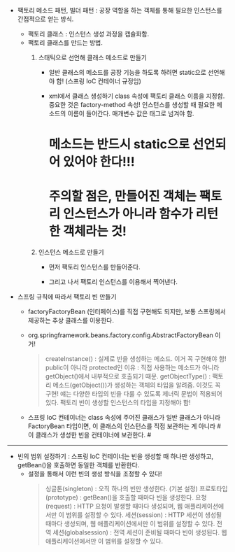 * 팩토리 메소드 패턴, 빌더 패턴 : 공장 역할을 하는 객체를 통해 필요한 인스턴스를 간접적으로 얻는 방식.
  - 팩토리 클래스 : 인스턴스 생성 과정을 캡슐화함.
  - 팩토리 클래스를 만드는 방법.
    1. 스태틱으로 선언해 클래스 메소드로 만들기
       - 일반 클래스의 메소드를 공장 기능을 하도록 하려면 static으로 선언해야 함! (스프링 IoC 컨테이너 규정임)
       - xml에서 클래스 생성하기
         class 속성에 팩토리 클래스 이름을 지정함.
         중요한 것은 factory-method 속성! 인스턴스를 생성할 때 필요한 메소드의 이름이 들어간다.
         매개변수 값은 <constructor-arg> 태그로 넘겨야 함.

         # 메소드는 반드시 static으로 선언되어 있어야 한다!!!
           <bean id="kumhoTire" class="exam.test09.TireFactory" factory-method="createTire">
             <constructor-arg value="Kumho"/>
           </bean>

          # 주의할 점은, 만들어진 객체는 팩토리 인스턴스가 아니라 함수가 리턴한 객체라는 것!

    2. 인스턴스 메소드로 만들기
       - 먼저 팩토리 인스턴스를 만들어준다.
         <bean id="tireFactory" class="exam.test10.TireFactory"/>

       - 그리고 나서 팩토리 인스턴스를 이용해서 찍어낸다.
         <bean id="hankookTire" factory-bean="tireFactory" factory-method="createTire">
           <constructor-arg value="Hankook"/>
         </bean>

* 스프링 규칙에 따라서 팩토리 빈 만들기
  - factoryFactoryBean (인터페이스)를 직접 구현해도 되지만, 보통 스프링에서 제공하는 추상 클래스를 이용한다.
  - org.springframework.beans.factory.config.AbstractFactoryBean 이거!
    > createInstance() : 실제로 빈을 생성하는 메소드. 이거 꼭 구현해야 함!
      public이 아니라 protected인 이유 : 직접 사용하는 메소드가 아니라 getObject()에서 내부적으로 호출되기 때문.
    > getObjectType() : 팩토리 메소드(getObject())가 생성하는 객체의 타입을 알려줌. 이것도 꼭 구현!
    > 얘는 다양한 타입의 빈을 다룰 수 있도록 제너릭 문법이 적용되어 있다. 팩토리 빈이 생성할 인스턴스의 타입을 지정해야 함!

  - 스프링 IoC 컨테이너는 class 속성에 주어진 클래스가 일반 클래스가 아니라 FactoryBean 타입이면,
    이 클래스의 인스턴스를 직접 보관하는 게 아니라 # 이 클래스가 생성한 빈을 컨테이너에 보관한다. #

---------------------------------------------------------------------------------------------------------

* 빈의 범위 설정하기 : 스프링 IoC 컨테이너는 빈을 생성할 때 하나만 생성하고, getBean()을 호출하면 동일한 객체를 반환한다.
  - 설정을 통해서 이런 빈의 생성 방식을 조정할 수 있다!
    > 싱글톤(singleton) : 오직 하나의 빈만 생성한다. (기본 설정)
    > 프로토타입(prototype) : getBean()을 호출할 때마다 빈을 생성한다.
    > 요청(request) : HTTP 요청이 발생할 때마다 생성되며, 웹 애플리케이션에서만 이 범위를 설정할 수 있다.
    > 세션(session) : HTTP 세션이 생성될 때마다 생성되며, 웹 애플리케이션에서만 이 범위를 설정할 수 있다.
    > 전역 세션(globalsession) : 전역 세션이 준비될 때마다 빈이 생성된다. 웹 애플리케이션에서만 이 범위를 설정할 수 있다.
